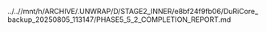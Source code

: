 ../..//mnt/h/ARCHIVE/.UNWRAP/D/STAGE2_INNER/e8bf24f9fb06/DuRiCore_backup_20250805_113147/PHASE5_5_2_COMPLETION_REPORT.md